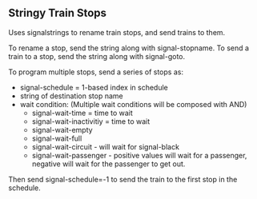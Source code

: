 ## Stringy Train Stops

Uses signalstrings to rename train stops, and send trains to them.

To rename a stop, send the string along with signal-stopname.
To send a train to a stop, send the string along with signal-goto.

To program multiple stops, send a series of stops as:

 * signal-schedule = 1-based index in schedule
 * string of destination stop name
 * wait condition: (Multiple wait conditions will be composed with AND)
   * signal-wait-time = time to wait
   * signal-wait-inactivitiy = time to wait
   * signal-wait-empty
   * signal-wait-full
   * signal-wait-circuit - will wait for signal-black
   * signal-wait-passenger - positive values will wait for a passenger, negative will wait for the passenger to get out.


Then send signal-schedule=-1 to send the train to the first stop in the schedule.
